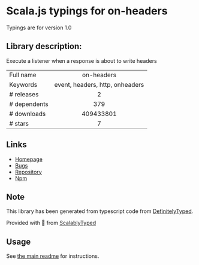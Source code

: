 
# Scala.js typings for on-headers

Typings are for version 1.0

## Library description:
Execute a listener when a response is about to write headers

|                    |                 |
| ------------------ | :-------------: |
| Full name          | on-headers |
| Keywords           | event, headers, http, onheaders |
| # releases         | 2 |
| # dependents       | 379 |
| # downloads        | 409433801 |
| # stars            | 7 |

## Links
- [Homepage](https://github.com/jshttp/on-headers#readme)
- [Bugs](https://github.com/jshttp/on-headers/issues)
- [Repository](https://github.com/jshttp/on-headers)
- [Npm](https://www.npmjs.com/package/on-headers)
    


## Note
This library has been generated from typescript code from [DefinitelyTyped](https://definitelytyped.org).

Provided with :purple_heart: from [ScalablyTyped](https://github.com/oyvindberg/ScalablyTyped)

## Usage
See [the main readme](../../readme.md) for instructions.


